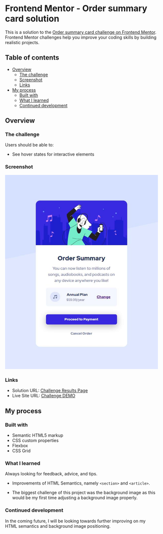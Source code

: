 # Frontend Mentor - Order summary card solution

This is a solution to the [Order summary card challenge on Frontend Mentor](https://www.frontendmentor.io/challenges/order-summary-component-QlPmajDUj). Frontend Mentor challenges help you improve your coding skills by building realistic projects.

## Table of contents

- [Overview](#overview)
  - [The challenge](#the-challenge)
  - [Screenshot](#screenshot)
  - [Links](#links)
- [My process](#my-process)
  - [Built with](#built-with)
  - [What I learned](#what-i-learned)
  - [Continued development](#continued-development)

## Overview

### The challenge

Users should be able to:

- See hover states for interactive elements

### Screenshot

![](images/completed.jpg)

### Links

- Solution URL: [Challenge Results Page](https://www.frontendmentor.io/solutions/order-summary-component-with-flexbox-and-css-grid-rztYHpWFS)
- Live Site URL: [Challenge DEMO](https://pompoko-lab.github.io/order-summary-component/)

## My process

### Built with

- Semantic HTML5 markup
- CSS custom properties
- Flexbox
- CSS Grid

### What I learned

Always looking for feedback, advice, and tips.

- Improvements of HTML Semantics, namely `<section>` and `<article>`.

- The biggest challenge of this project was the background image as this would be my first time adjusting a background image properly.

### Continued development

In the coming future, I will be looking towards further improving on my HTML semantics and background image positioning.
